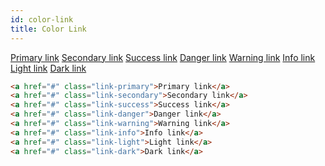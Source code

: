 ```yaml
---
id: color-link
title: Color Link
---
```


<a href="#" className="link-primary">Primary link</a>
<a href="#" className="link-secondary">Secondary link</a>
<a href="#" className="link-success">Success link</a>
<a href="#" className="link-danger">Danger link</a>
<a href="#" className="link-warning">Warning link</a>
<a href="#" className="link-info">Info link</a>
<a href="#" className="link-light">Light link</a>
<a href="#" className="link-dark">Dark link</a>
<br />

```html
<a href="#" class="link-primary">Primary link</a>
<a href="#" class="link-secondary">Secondary link</a>
<a href="#" class="link-success">Success link</a>
<a href="#" class="link-danger">Danger link</a>
<a href="#" class="link-warning">Warning link</a>
<a href="#" class="link-info">Info link</a>
<a href="#" class="link-light">Light link</a>
<a href="#" class="link-dark">Dark link</a>
```